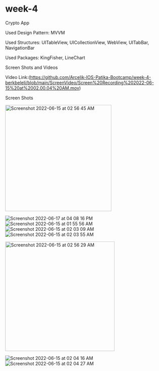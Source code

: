 # week-4

Crypto App

Used Design Pattern: MVVM

Used Structures: UITableView, UICollectionView, WebView, UITabBar, NavigationBar

Used Packages: KingFisher, LineChart

Screen Shots and Videos

Video Link:(https://github.com/Arcelik-IOS-Patika-Bootcamp/week-4-berkbeleli/blob/main/ScreenVideo/Screen%20Recording%202022-06-15%20at%2002.00.04%20AM.mov)

Screen Shots

<img width="336" alt="Screenshot 2022-06-15 at 02 56 45 AM" src="https://user-images.githubusercontent.com/44535117/173708612-4b11e3b7-a99f-4ef3-b8ff-2b7f84cf5d4a.png">

![Screenshot 2022-06-17 at 04 08 16 PM](https://user-images.githubusercontent.com/44535117/174304457-e4f46c17-a5eb-4c48-9f9a-f3e970a36857.png)
![Screenshot 2022-06-15 at 01 55 56 AM](https://user-images.githubusercontent.com/44535117/173704502-258da80c-233f-4b3a-b420-dfef6d4caae2.png)
![Screenshot 2022-06-15 at 02 03 09 AM](https://user-images.githubusercontent.com/44535117/173704522-9713562a-e938-45c6-9a17-2a109c07be57.png)
![Screenshot 2022-06-15 at 02 03 55 AM](https://user-images.githubusercontent.com/44535117/173704531-407abebe-ae98-4d6f-81c0-ea943f21a9a8.png)

<img width="346" alt="Screenshot 2022-06-15 at 02 56 29 AM" src="https://user-images.githubusercontent.com/44535117/173708874-99e0d5f8-751a-4f76-b09e-b9e4f0fad84e.png">


![Screenshot 2022-06-15 at 02 04 16 AM](https://user-images.githubusercontent.com/44535117/173704544-9ddb8068-3966-4475-a87a-bd67860fd569.png)
![Screenshot 2022-06-15 at 02 04 27 AM](https://user-images.githubusercontent.com/44535117/173704556-bff21dd2-5086-4b1b-885c-6f2b5ab3ed18.png)
